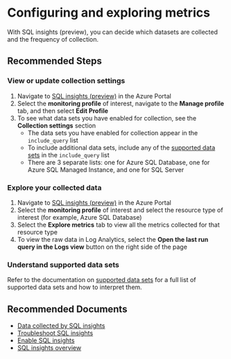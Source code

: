 <properties
  pagetitle="Configuring and exploring metrics"
  description=""
  service=""
  resource=""
  ms.author="sckingho"
  selfhelptype="Generic"
  supporttopicids="32784729,32784730,32784731"
  productpesids="17412"
  cloudenvironments="public, fairfax, mooncake, blackforest, ussec, usnat"
  disableclouds=""
  articleid="d8a51891-b586-4240-b9e8-27544aca6628"
  ownershipid="AzureData_AzureSQLDB" />
# Configuring and exploring metrics

With SQL insights (preview), you can decide which datasets are collected and the frequency of collection.

## **Recommended Steps**

### View or update collection settings

1. Navigate to [SQL insights (preview)](https://portal.azure.com/#blade/Microsoft_Azure_Monitoring/AzureMonitoringBrowseBlade/sqlWorkloadInsights) in the Azure Portal 
2. Select the **monitoring profile** of interest, navigate to the **Manage profile** tab, and then select **Edit Profile** 
3. To see what data sets you have enabled for collection, see the **Collection settings** section
   - The data sets you have enabled for collection appear in the `include_query` list
   - To include additional data sets, include any of the [supported data sets](https://docs.microsoft.com/azure/azure-monitor/insights/sql-insights-overview#data-collected-by-sql-insights) in the `include_query` list
   - There are 3 separate lists: one for Azure SQL Database, one for Azure SQL Managed Instance, and one for SQL Server
   
### Explore your collected data   
 
1. Navigate to [SQL insights (preview)](https://portal.azure.com/#blade/Microsoft_Azure_Monitoring/AzureMonitoringBrowseBlade/sqlWorkloadInsights) in the Azure Portal 
2. Select the **monitoring profile** of interest and select the resource type of interest (for example, Azure SQL Database)
3. Select the **Explore metrics** tab to view all the metrics collected for that resource type
4. To view the raw data in Log Analytics, select the **Open the last run query in the Logs view** button on the right side of the page
   
### Understand supported data sets 

Refer to the documentation on [supported data sets](https://docs.microsoft.com/azure/azure-monitor/insights/sql-insights-overview#data-collected-by-sql-insights) for a full list of supported data sets and how to interpret them.


## **Recommended Documents**

-  [Data collected by SQL insights](https://docs.microsoft.com/azure/azure-monitor/insights/sql-insights-overview#data-collected-by-sql-insights)
- [Troubleshoot SQL insights](https://docs.microsoft.com/azure/azure-monitor/insights/sql-insights-troubleshoot)
- [Enable SQL insights](https://docs.microsoft.com/azure/azure-monitor/insights/sql-insights-enable)
- [SQL insights overview](https://docs.microsoft.com/azure/azure-monitor/insights/sql-insights-overview)
